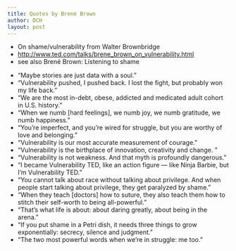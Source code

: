 ```yaml
---
title: Quotes by Brené Brown
author: DCH
layout: post
---
```


- On shame/vulnerability from Walter Brownbridge
- http://www.ted.com/talks/brene_brown_on_vulnerability.html
- see also Brené Brown: Listening to shame
 
* “Maybe stories are just data with a soul.”
* “Vulnerability pushed, I pushed back. I lost the fight, but probably won my life back.”
* “We are the most in-debt, obese, addicted and medicated adult cohort in U.S. history.”
* “When we numb [hard feelings], we numb joy, we numb gratitude, we numb happiness.”
* “You’re imperfect, and you’re wired for struggle, but you are worthy of love and belonging.”
* “Vulnerability is our most accurate measurement of courage.”
* “Vulnerability is the birthplace of innovation, creativity and change. ”
* “Vulnerability is not weakness. And that myth is profoundly dangerous.”
* “I became Vulnerability TED, like an action figure — like Ninja Barbie, but I’m Vulnerability TED.”
* “You cannot talk about race without talking about privilege. And when people start talking about privilege, they get paralyzed by shame.”
* “When they teach [doctors] how to suture, they also teach them how to stitch their self-worth to being all-powerful.”
* “That’s what life is about: about daring greatly, about being in the arena.”
* “If you put shame in a Petri dish, it needs three things to grow exponentially: secrecy, silence and judgment.”
* “The two most powerful words when we’re in struggle: me too.”
